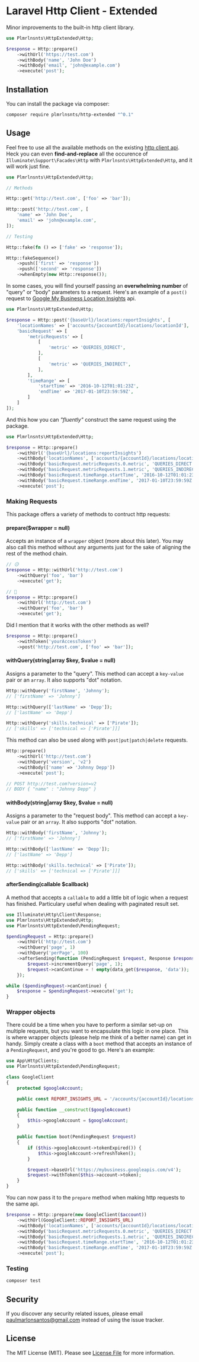 # Laravel Http Client - Extended

Minor improvements to the built-in http client library.

```php
use Plmrlnsnts\HttpExtended\Http;

$response = Http::prepare()
    ->withUrl('https://test.com')
    ->withBody('name', 'John Doe')
    ->withBody('email', 'john@example.com')
    ->execute('post');
```

## Installation

You can install the package via composer:

```bash
composer require plmrlnsnts/http-extended "^0.1"
```

## Usage

Feel free to use all the available methods on the existing [http client api](https://laravel.com/docs/7.x/http-client#introduction). Heck you can even **find-and-replace** all the occurence of `Illuminate\Support\Facades\Http` with `Plmrlnsnts\HttpExtended\Http`, and it will work just fine.

``` php
use Plmrlnsnts\HttpExtended\Http;

// Methods

Http::get('http://test.com', ['foo' => 'bar']);

Http::post('http://test.com', [
    'name' => 'John Doe',
    'email' => 'john@example.com',
]);

// Testing

Http::fake(fn () => ['fake' => 'response']);

Http::fakeSequence()
    ->push(['first' => 'response'])
    ->push(['second' => 'response'])
    ->whenEmpty(new Http::response());
```

In some cases, you will find yourself passing an **overwhelming number** of "query" or "body" parameters to a request. Here's an example of a `post()` request to [Google My Business Location Insights](https://developers.google.com/my-business/content/insight-data) api.

```php
use Plmrlnsnts\HttpExtended\Http;

$response = Http::post('{baseUrl}/locations:reportInsights', [
    'locationNames' => ['accounts/{accountId}/locations/locationId'],
    'basicRequest' => [
        'metricRequests' => [
            [
                'metric' => 'QUERIES_DIRECT',
            ],
            [
                'metric' => 'QUERIES_INDIRECT',
            ],
        ],
        'timeRange' => [
            'startTime' => '2016-10-12T01:01:23Z',
            'endTime' => '2017-01-10T23:59:59Z',
        ]
    ]
]);
```

And this how you can *"fluently"* construct the same request using the package.

```php
use Plmrlnsnts\HttpExtended\Http;

$response = Http::prepare()
    ->withUrl('{baseUrl}/locations:reportInsights')
    ->withBody('locationNames', ['accounts/{accountId}/locations/locationId'])
    ->withBody('basicRequest.metricRequests.0.metric', 'QUERIES_DIRECT')
    ->withBody('basicRequest.metricRequests.1.metric', 'QUERIES_INDIRECT')
    ->withBody('basicRequest.timeRange.startTime', '2016-10-12T01:01:23Z')
    ->withBody('basicRequest.timeRange.endTime', '2017-01-10T23:59:59Z')
    ->execute('post');
```

### Making Requests

This package offers a variety of methods to contruct http requests:

#### prepare($wrapper = null)

Accepts an instance of a `wrapper` object (more about this later). You may also call this method without any arguments just for the sake of aligning the rest of the method chain.

```php
// 😥
$response = Http::withUrl('http://test.com')
    ->withQuery('foo', 'bar')
    ->execute('get');

// 🥰
$response = Http::prepare()
    ->withUrl('http://test.com')
    ->withQuery('foo', 'bar')
    ->execute('get');
```

Did I mention that it works with the other methods as well?

```php
$response = Http::prepare()
    ->withToken('yourAccessToken')
    ->post('http://test.com', ['foo' => 'bar']);
```

#### withQuery(string|array $key, $value = null)

Assigns a parameter to the "query". This method can accept a `key-value` pair or an `array`. It also supports "dot" notation.

```php
Http::withQuery('firstName', 'Johnny');
// ['firstName' => 'Johnny']

Http::withQuery(['lastName' => 'Depp']);
// ['lastName' => 'Depp']

Http::withQuery('skills.technical' => ['Pirate']);
// ['skills' => ['technical => ['Pirate']]]
```

This method can also be used along with `post|put|patch|delete` requests.

```php
Http::prepare()
    ->withUrl('http://test.com')
    ->withQuery('version', 'v2')
    ->withBody(['name' => 'Johnny Depp'])
    ->execute('post');

// POST http://test.com?version=v2
// BODY { "name" : "Johnny Depp" }
```

#### withBody(string|array $key, $value = null)

Assigns a parameter to the "request body". This method can accept a `key-value` pair or an `array`. It also supports "dot" notation.

```php
Http::withBody('firstName', 'Johnny');
// ['firstName' => 'Johnny']

Http::withBody(['lastName' => 'Depp']);
// ['lastName' => 'Depp']

Http::withBody('skills.technical' => ['Pirate']);
// ['skills' => ['technical => ['Pirate']]]
```

#### afterSending(callable $callback)

A method that accepts a `callable` to add a little bit of logic when a request has finished. Particulary useful when dealing with paginated result set.

```php
use Illuminate\Http\Client\Response;
use Plmrlnsnts\HttpExtended\Http;
use Plmrlnsnts\HttpExtended\PendingRequest;

$pendingRequest = Http::prepare()
    ->withUrl('http://test.com')
    ->withQuery('page', 1)
    ->withQuery('perPage', 100)
    ->afterSending(function (PendingRequest $request, Response $response) {
        $request->incrementQuery('page', 1);
        $request->canContinue = ! empty(data_get($response, 'data'));
    });

while ($pendingRequest->canContinue) {
    $response = $pendingRequest->execute('get');
}
```

### Wrapper objects

There could be a time when you have to perform a similar set-up on multiple requests, but you want to encapsulate this logic in one place. This is where wrapper objects (please help me think of a better name) can get in handy. Simply create a class with a `boot` method that accepts an instance of a `PendingRequest`, and you're good to go. Here's an example:

```php
use App\HttpClients;
use Plmrlnsnts\HttpExtended\PendingRequest;

class GoogleClient
{
    protected $googleAccount;

    public const REPORT_INSIGHTS_URL = '/accounts/{accountId}/locations:reportInsights';

    public function __construct($googleAccount)
    {
        $this->googleAccount = $googleAccount;
    }

    public function boot(PendingRequest $request)
    {
        if ($this->googleAccount->tokenExpired()) {
            $this->googleAccount->refreshToken();
        }

        $request->baseUrl('https://mybusiness.googleapis.com/v4');
        $request->withToken($this->account->token);
    }
}
```

You can now pass it to the `prepare` method when making http requests to the same api.

```php
$response = Http::prepare(new GoogleClient($account))
    ->withUrl(GoogleClient::REPORT_INSIGHTS_URL)
    ->withBody('locationNames', ['accounts/{accountId}/locations/locationId'])
    ->withBody('basicRequest.metricRequests.0.metric', 'QUERIES_DIRECT')
    ->withBody('basicRequest.metricRequests.1.metric', 'QUERIES_INDIRECT')
    ->withBody('basicRequest.timeRange.startTime', '2016-10-12T01:01:23Z')
    ->withBody('basicRequest.timeRange.endTime', '2017-01-10T23:59:59Z')
    ->execute('post');
```

### Testing

``` bash
composer test
```

## Security

If you discover any security related issues, please email paulmarlonsantos@gmail.com instead of using the issue tracker.

## License

The MIT License (MIT). Please see [License File](LICENSE.md) for more information.
